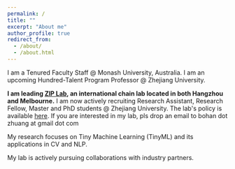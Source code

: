 ```yaml
---
permalink: /
title: ""
excerpt: "About me"
author_profile: true
redirect_from: 
  - /about/
  - /about.html
---
```


I am a Tenured Faculty Staff @ Monash University, Australia. I am an upcoming Hundred-Talent Program Professor @ Zhejiang University. 

**I am leading [ZIP Lab](https://ziplab.github.io/), an international chain lab located in both Hangzhou and Melbourne.** I am now actively recruiting Research Assistant, Research Fellow, Master and PhD students @ Zhejiang University. The lab's policy is available [here](/files/policy.pdf). If you are interested in my lab, pls drop an email to bohan dot zhuang at gmail dot com     

My research focuses on Tiny Machine Learning (TinyML) and its applications in CV and NLP. 

My lab is actively pursuing collaborations with industry partners.
